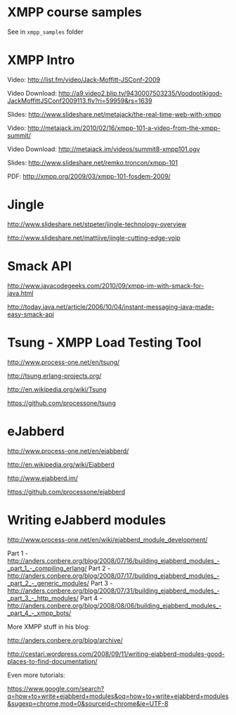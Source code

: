XMPP course samples
===================

See in `xmpp_samples` folder


XMPP Intro
==========

Video:
http://list.fm/video/Jack-Moffitt-JSConf-2009

Video Download:
http://a9.video2.blip.tv/9430007503235/Voodootikigod-JackMoffittJSConf2009113.flv?ri=59959&rs=1639

Slides:
http://www.slideshare.net/metajack/the-real-time-web-with-xmpp

Video:
http://metajack.im/2010/02/16/xmpp-101-a-video-from-the-xmpp-summit/

Video Download:
http://metajack.im/videos/summit8-xmpp101.ogv

Slides:
http://www.slideshare.net/remko.troncon/xmpp-101

PDF:
http://xmpp.org/2009/03/xmpp-101-fosdem-2009/



Jingle
======

http://www.slideshare.net/stpeter/jingle-technology-overview

http://www.slideshare.net/mattjive/jingle-cutting-edge-voip



Smack API
=========

http://www.javacodegeeks.com/2010/09/xmpp-im-with-smack-for-java.html

http://today.java.net/article/2006/10/04/instant-messaging-java-made-easy-smack-api


Tsung - XMPP Load Testing Tool
==============================

http://www.process-one.net/en/tsung/

http://tsung.erlang-projects.org/

http://en.wikipedia.org/wiki/Tsung

https://github.com/processone/tsung


eJabberd
========

http://www.process-one.net/en/ejabberd/

http://en.wikipedia.org/wiki/Ejabberd

http://www.ejabberd.im/

https://github.com/processone/ejabberd


Writing eJabberd modules
========================

http://www.process-one.net/en/wiki/ejabberd_module_development/

Part 1 - http://anders.conbere.org/blog/2008/07/16/building_ejabberd_modules_-_part_1_-_compiling_erlang/
Part 2 - http://anders.conbere.org/blog/2008/07/17/building_ejabberd_modules_-_part_2_-_generic_modules/
Part 3 - http://anders.conbere.org/blog/2008/07/31/building_ejabberd_modules_-_part_3_-_http_modules/
Part 4 - http://anders.conbere.org/blog/2008/08/06/building_ejabberd_modules_-_part_4_-_xmpp_bots/

More XMPP stuff in his blog:

http://anders.conbere.org/blog/archive/


http://cestari.wordpress.com/2008/09/11/writing-ejabberd-modules-good-places-to-find-documentation/

Even more tutorials:

https://www.google.com/search?q=how+to+write+ejabberd+modules&oq=how+to+write+ejabberd+modules&sugexp=chrome,mod=0&sourceid=chrome&ie=UTF-8








